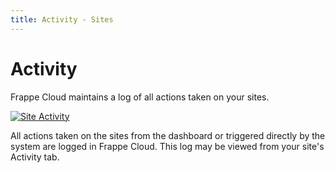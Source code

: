 ```yaml
---
title: Activity - Sites
---
```


# Activity

Frappe Cloud maintains a log of all actions taken on your sites.

[![Site Activity](/assets/press/images/docs/site-activity.png)](/assets/press/images/docs/site-activity.png)

All actions taken on the sites from the dashboard or triggered directly by the system are logged in Frappe Cloud. This log may be viewed from your site's Activity tab.
